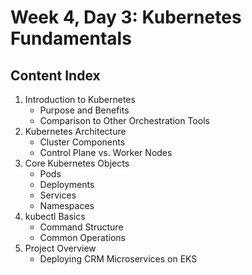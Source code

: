 # Week 4, Day 3: Kubernetes Fundamentals

## Content Index
1. Introduction to Kubernetes
   - Purpose and Benefits
   - Comparison to Other Orchestration Tools
2. Kubernetes Architecture
   - Cluster Components
   - Control Plane vs. Worker Nodes
3. Core Kubernetes Objects
   - Pods
   - Deployments
   - Services
   - Namespaces
4. kubectl Basics
   - Command Structure
   - Common Operations
5. Project Overview
   - Deploying CRM Microservices on EKS